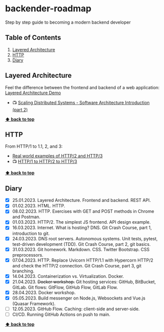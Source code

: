 # backender-roadmap

Step by step guide to becoming a modern backend developer

## Table of Contents

1. [Layered Architecture](#layered-architecture)
1. [HTTP](#http)
1. [Diary](#diary)

## Layered Architecture

Feel the difference between the frontend and backend of a web application: [Layered Architecture Demo](01-layered-architecture/)

- 📺 [Scaling Distributed Systems - Software Architecture Introduction (part 2)](https://www.youtube.com/watch?v=gxfERVP18-g)

**[⬆ back to top](#table-of-contents)**

## HTTP

From HTTP/1 to 1.1, 2, and 3:

- [Real world examples of HTTP/2 and HTTP/3](02-http-2-3/)
- 📺 [HTTP/1 to HTTP/2 to HTTP/3](https://www.youtube.com/watch?v=a-sBfyiXysI)

**[⬆ back to top](#table-of-contents)**

## Diary

- [x] 25.01.2023. Layered Architecture. Frontend and backend. REST API.
- [x] 01.02.2023. HTML. HTTP.
- [x] 08.02.2023. HTTP. Exercises with GET and POST methods in Chrome and Postman.
- [x] 01.03.2023. HTTP/2. The simplest JS frontend. API design example.
- [x] 16.03.2023. Internet. What is hosting? DNS. Git Crash Course, part 1, introduction to git.
- [x] 24.03.2023. DNS root servers. Autonomous systems. Unit tests, pytest, test-driven development (TDD). Git Crash Course, part 2, git basics.
- [x] 31.03.2023. Git homework. Markdown. CSS. Twitter Bootstrap. CSS preprocessors.
- [x] 07.04.2023. HTTP. Replace Uvicorn HTTP/1.1 with Hypercorn HTTP/2 and check the HTTP/2 connection. Git Crash Course, part 3, git branching.
- [x] 14.04.2023. Containerization vs. Virtualization. Docker.
- [x] 21.04.2023. ~~Docker workshop.~~ Git hosting services: GitHub, BitBucket, GitLab. Git flows: GitFlow, GitHub Flow, GitLab Flow.
- [x] 28.04.2023. Docker workshop.
- [x] 05.05.2023. Build messenger on Node.js, Websockets and Vue.js (Quasar Framework).
- [ ] 12.05.2023. GitHub Flow. Caching: client-side and server-side.
- [ ] CI/CD. Running GitHub Actions on push to main.

**[⬆ back to top](#table-of-contents)**
